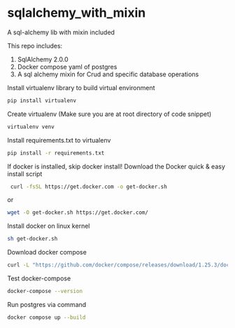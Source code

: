 # sqlalchemy_with_mixin
A sql-alchemy lib with mixin included

This repo includes:
1. SqlAlchemy 2.0.0
2. Docker compose yaml of postgres
3. A sql alchemy mixin for Crud and specific database operations

Install virtualenv library to build virtual environment
```bash
pip install virtualenv
```

Create virtualenv (Make sure you are at root directory of code snippet)
```bash
virtualenv venv
```

Install requirements.txt to virtualenv
```bash
pip install -r requirements.txt
```

If docker is installed, skip docker install!
Download the Docker quick & easy install script
```bash
 curl -fsSL https://get.docker.com -o get-docker.sh
```
or
```bash
wget -O get-docker.sh https://get.docker.com/
```

Install docker on linux kernel
```bash
sh get-docker.sh
```

Download docker compose
```bash
curl -L "https://github.com/docker/compose/releases/download/1.25.3/docker-compose-$(uname -s)-$(uname -m)" -o /usr/local/bin/docker-compose
```

Test docker-compose
```bash
docker-compose --version
```

Run postgres via command
```bash
docker compose up --build
```



